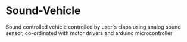 # Sound-Vehicle
Sound controlled vehicle controlled by user's claps using analog sound sensor, co-ordinated with motor drivers and arduino microcontroller
